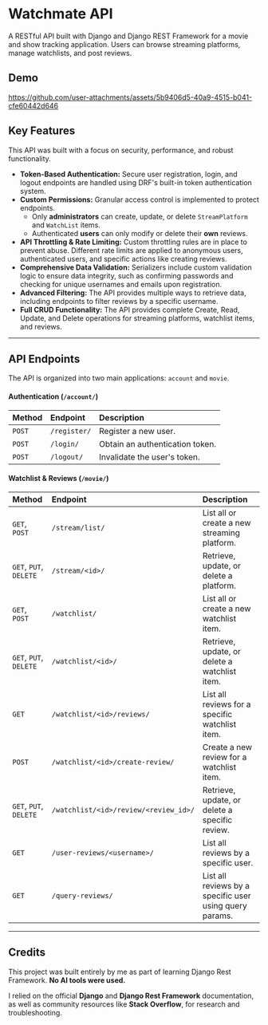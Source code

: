 # Watchmate API

A RESTful API built with Django and Django REST Framework for a movie and show tracking application. Users can browse streaming platforms, manage watchlists, and post reviews.

## Demo

https://github.com/user-attachments/assets/5b9406d5-40a9-4515-b041-cfe60442d646

## Key Features

This API was built with a focus on security, performance, and robust functionality.

  * **Token-Based Authentication:** Secure user registration, login, and logout endpoints are handled using DRF's built-in token authentication system.
  * **Custom Permissions:** Granular access control is implemented to protect endpoints.
      * Only **administrators** can create, update, or delete `StreamPlatform` and `WatchList` items.
      * Authenticated **users** can only modify or delete their **own** reviews.
  * **API Throttling & Rate Limiting:** Custom throttling rules are in place to prevent abuse. Different rate limits are applied to anonymous users, authenticated users, and specific actions like creating reviews.
  * **Comprehensive Data Validation:** Serializers include custom validation logic to ensure data integrity, such as confirming passwords and checking for unique usernames and emails upon registration.
  * **Advanced Filtering:** The API provides multiple ways to retrieve data, including endpoints to filter reviews by a specific username.
  * **Full CRUD Functionality:** The API provides complete Create, Read, Update, and Delete operations for streaming platforms, watchlist items, and reviews.

-----

## API Endpoints

The API is organized into two main applications: `account` and `movie`.

#### Authentication (`/account/`)

| Method | Endpoint              | Description                    |
| :----- | :-------------------- | :----------------------------- |
| `POST` | `/register/`          | Register a new user.           |
| `POST` | `/login/`             | Obtain an authentication token.|
| `POST` | `/logout/`            | Invalidate the user's token.   |

#### Watchlist & Reviews (`/movie/`)

| Method              | Endpoint                                      | Description                                  |
| :------------------ | :-------------------------------------------- | :------------------------------------------- |
| `GET`, `POST`       | `/stream/list/`                               | List all or create a new streaming platform. |
| `GET`, `PUT`, `DELETE` | `/stream/<id>/`                               | Retrieve, update, or delete a platform.      |
| `GET`, `POST`       | `/watchlist/`                                 | List all or create a new watchlist item.     |
| `GET`, `PUT`, `DELETE` | `/watchlist/<id>/`                            | Retrieve, update, or delete a watchlist item.|
| `GET`               | `/watchlist/<id>/reviews/`                    | List all reviews for a specific watchlist item.|
| `POST`              | `/watchlist/<id>/create-review/`              | Create a new review for a watchlist item.    |
| `GET`, `PUT`, `DELETE` | `/watchlist/<id>/review/<review_id>/`         | Retrieve, update, or delete a specific review.|
| `GET`               | `/user-reviews/<username>/`                   | List all reviews by a specific user.         |
| `GET`               | `/query-reviews/`                              | List all reviews by a specific user using query params. |       |

-----

## Credits

This project was built entirely by me as part of learning Django Rest Framework. **No AI tools were used.**

I relied on the official **Django** and **Django Rest Framework** documentation, as well as community resources like **Stack Overflow**, for research and troubleshooting.

